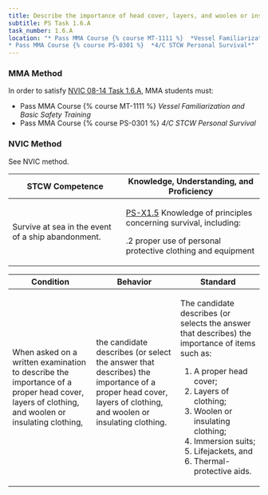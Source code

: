 ```yaml
---
title: Describe the importance of head cover, layers, and woolen or insulating clothing
subtitle: PS Task 1.6.A 
task_number: 1.6.A
location: "* Pass MMA Course {% course MT-1111 %}  *Vessel Familiarization and Basic Safety Training*
* Pass MMA Course {% course PS-0301 %}  *4/C STCW Personal Survival*" 
---
```



### MMA Method

In order to satisfy  [NVIC 08-14  Task  1.6.A]({{site.baseurl}}/assets/images/nvic-08-14.pdf), MMA students must:

* Pass MMA Course {% course MT-1111 %}  *Vessel Familiarization and Basic Safety Training*
* Pass MMA Course {% course PS-0301 %}  *4/C STCW Personal Survival*


### NVIC Method

<a onclick="togglevisibility('nvic_methods')" >See NVIC method.</a>

<div id='nvic_methods' class='hide'>

<table>
<thead>
<tr>
<th class='forty'> STCW Competence </th>
<th class='sixty'> Knowledge, Understanding, and Proficiency </th>
</tr>
</thead>




<tbody>
<tr><td markdown='1'>

Survive at sea in the event of a ship abandonment.

</td><td markdown='1'>

[PS-X1.5](../../tables/611.html#PS-X1.5) Knowledge of principles concerning survival, including:

.2  proper use of personal protective clothing and equipment

</td></tr>


</tbody>
</table>


<table>
<thead>
<tr><th class='twenty'>  Condition </th><th class='twenty'> Behavior </th><th  class='sixty'>Standard </th></tr>
</thead>
<tbody >



<tr><td markdown='1'>

When asked on a written examination to describe the importance of a proper head cover, layers of clothing, and woolen or insulating clothing,

</td><td markdown='1'>

the candidate describes (or select the answer that describes) the importance of a proper head cover, layers of clothing, and woolen or insulating clothing.

<br>

<div class="tooltip">
<span class="tooltiptext">
</span>
</div>


</td><td markdown='1'>

The candidate describes (or selects the answer that describes) the importance of  items such as: 

1. A proper head cover; 
2. Layers of clothing; 
3. Woolen or insulating clothing; 
4. Immersion suits; 
5. Lifejackets, and 
6. Thermal-protective aids.

</td></tr>
</tbody>
</table>
</div>
